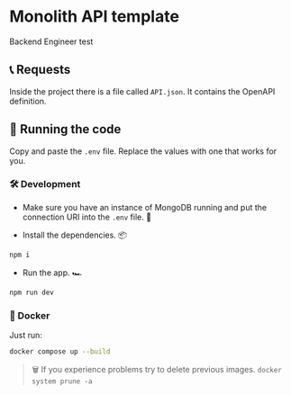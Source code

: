 # Monolith API template

Backend Engineer test

## 📞 Requests

Inside the project there is a file called `API.json`.
It contains the OpenAPI definition.

## 🚀 Running the code

Copy and paste the `.env` file. Replace the values with one that works for you.

### 🛠 Development

- Make sure you have an instance of MongoDB running and put the connection URI into the `.env` file. 🍃

- Install the dependencies. 📦

```sh
npm i
```

- Run the app. 🏎

```sh
npm run dev
```

### 🐳 Docker

Just run:

```sh
docker compose up --build
```

> 🗑 If you experience problems try to delete previous images. `docker system prune -a`
